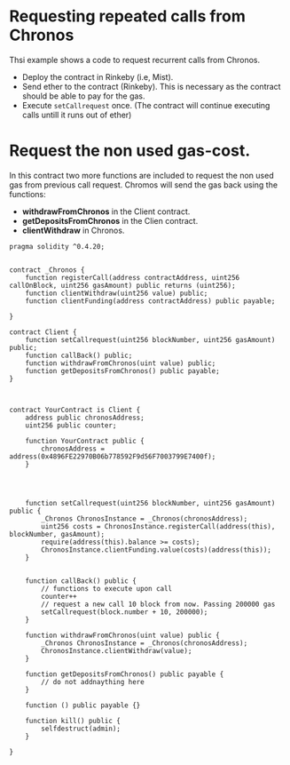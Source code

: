 # Requesting repeated calls from Chronos
Thsi example shows a code to request recurrent calls from Chronos.
* Deploy the contract in Rinkeby (i.e, Mist).
* Send ether to the contract (Rinkeby). This is necessary as the contract should be able to pay for the gas.
* Execute `setCallrequest` once. (The contract will continue executing calls untill it runs out of ether)

# Request the non used gas-cost.
In this contract two more functions are included to request the non used gas from previous call request. Chromos will send the gas back using the functions:
* **withdrawFromChronos** in the Client contract.
* **getDepositsFromChronos** in the Clien contract.
* **clientWithdraw** in Chronos.

```Solidity
pragma solidity ^0.4.20; 


contract _Chronos {
    function registerCall(address contractAddress, uint256 callOnBlock, uint256 gasAmount) public returns (uint256);
    function clientWithdraw(uint256 value) public;
    function clientFunding(address contractAddress) public payable;

}

contract Client {
    function setCallrequest(uint256 blockNumber, uint256 gasAmount) public;
    function callBack() public;
    function withdrawFromChronos(uint value) public;
    function getDepositsFromChronos() public payable;
}



contract YourContract is Client {
    address public chronosAddress;
    uint256 public counter;

    function YourContract public {
        chronosAddress = address(0x4896FE22970B06b778592F9d56F7003799E7400f);
    }


    

    function setCallrequest(uint256 blockNumber, uint256 gasAmount) public {
        _Chronos ChronosInstance = _Chronos(chronosAddress);
        uint256 costs = ChronosInstance.registerCall(address(this), blockNumber, gasAmount);
        require(address(this).balance >= costs);
        ChronosInstance.clientFunding.value(costs)(address(this));
    }

    
    function callBack() public {
        // functions to execute upon call
        counter++
        // request a new call 10 block from now. Passing 200000 gas
        setCallrequest(block.number + 10, 200000);
    }

    function withdrawFromChronos(uint value) public {
        _Chronos ChronosInstance = _Chronos(chronosAddress);
        ChronosInstance.clientWithdraw(value);
    }

    function getDepositsFromChronos() public payable {
        // do not addnaything here
    } 
    
    function () public payable {}

    function kill() public {
        selfdestruct(admin);
    }

}

```
